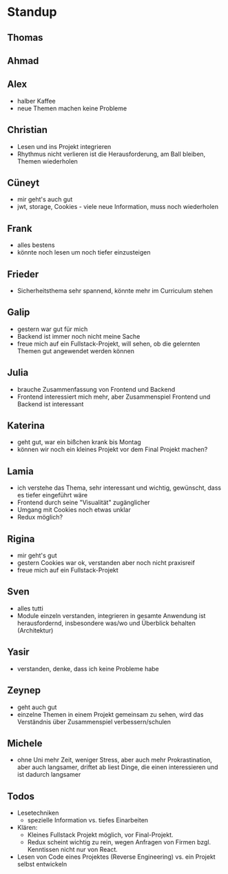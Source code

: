 # Standup

## Thomas

## Ahmad

## Alex
- halber Kaffee
- neue Themen machen keine Probleme

## Christian
- Lesen und ins Projekt integrieren
- Rhythmus nicht verlieren ist die Herausforderung, am Ball bleiben, Themen wiederholen

## Cüneyt
- mir geht's auch gut
- jwt, storage, Cookies - viele neue Information, muss noch wiederholen

## Frank
- alles bestens
- könnte noch lesen um noch tiefer einzusteigen

## Frieder
- Sicherheitsthema sehr spannend, könnte mehr im Curriculum stehen

## Galip
- gestern war gut für mich
- Backend ist immer noch nicht meine Sache
- freue mich auf ein Fullstack-Projekt, will sehen, ob die gelernten Themen gut angewendet werden können

## Julia
- brauche Zusammenfassung von Frontend und Backend
- Frontend interessiert mich mehr, aber Zusammenspiel Frontend und Backend ist interessant

## Katerina
- geht gut, war ein bißchen krank bis Montag
- können wir noch ein kleines Projekt vor dem Final Projekt machen?

## Lamia
- ich verstehe das Thema, sehr interessant und wichtig, gewünscht, dass es tiefer eingeführt wäre
- Frontend durch seine "Visualität" zugänglicher
- Umgang mit Cookies noch etwas unklar
- Redux möglich?

## Rigina
- mir geht's gut
- gestern Cookies war ok, verstanden aber noch nicht praxisreif
- freue mich auf ein Fullstack-Projekt

## Sven
- alles tutti
- Module einzeln verstanden, integrieren in gesamte Anwendung ist herausfordernd, insbesondere was/wo und Überblick behalten (Architektur)

## Yasir
- verstanden, denke, dass ich keine Probleme habe

## Zeynep
- geht auch gut
- einzelne Themen in einem Projekt gemeinsam zu sehen, wird das Verständnis über Zusammenspiel verbessern/schulen

## Michele
- ohne Uni mehr Zeit, weniger Stress, aber auch mehr Prokrastination, aber auch langsamer, driftet ab liest Dinge, die einen interessieren und ist dadurch langsamer

## Todos
- Lesetechniken
  - spezielle Information vs. tiefes Einarbeiten
- Klären: 
  - Kleines Fullstack Projekt möglich, vor Final-Projekt.
  - Redux scheint wichtig zu rein, wegen Anfragen von Firmen bzgl. Kenntissen nicht nur von React.
- Lesen von Code eines Projektes (Reverse Engineering) vs. ein Projekt selbst entwickeln
